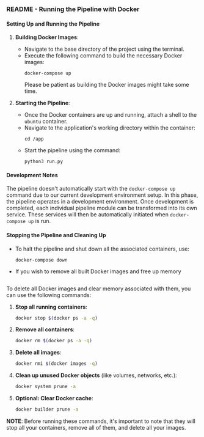 ### README - Running the Pipeline with Docker

#### Setting Up and Running the Pipeline

1. **Building Docker Images**:
   - Navigate to the base directory of the project using the terminal.
   - Execute the following command to build the necessary Docker images:
     ```
     docker-compose up
     ```
     Please be patient as building the Docker images might take some time.

2. **Starting the Pipeline**:
   - Once the Docker containers are up and running, attach a shell to the `ubuntu` container.
   - Navigate to the application's working directory within the container:
     ```
     cd /app
     ```
   - Start the pipeline using the command:
     ```
     python3 run.py
     ```

#### Development Notes

The pipeline doesn't automatically start with the `docker-compose up` command due to our current development environment setup. In this phase, the pipeline operates in a development environment. Once development is completed, each individual pipeline module can be transformed into its own service. These services will then be automatically initiated when `docker-compose up` is run.

#### Stopping the Pipeline and Cleaning Up

- To halt the pipeline and shut down all the associated containers, use:
  ```
  docker-compose down
  ```

- If you wish to remove all built Docker images and free up memory
  ```

To delete all Docker images and clear memory associated with them, you can use the following commands:

1. **Stop all running containers**:
   ```bash
   docker stop $(docker ps -a -q)
   ```

2. **Remove all containers**:
   ```bash
   docker rm $(docker ps -a -q)
   ```

3. **Delete all images**:
   ```bash
   docker rmi $(docker images -q)
   ```

4. **Clean up unused Docker objects** (like volumes, networks, etc.):
   ```bash
   docker system prune -a
   ```

5. **Optional: Clear Docker cache**:
   ```bash
   docker builder prune -a
   ```

**NOTE**: Before running these commands, it's important to note that they will stop all your containers, remove all of them, and delete all your images.
